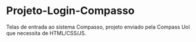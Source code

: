 # Projeto-Login-Compasso
Telas de entrada ao sistema Compasso, projeto enviado pela Compass Uol que necessita de HTML/CSS/JS.
